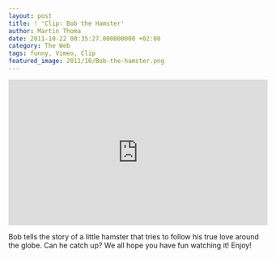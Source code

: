 ```yaml
---
layout: post
title: ! 'Clip: Bob the Hamster'
author: Martin Thoma
date: 2011-10-22 08:35:27.000000000 +02:00
category: The Web
tags: funny, Vimeo, Clip
featured_image: 2011/10/Bob-the-hamster.png
---
```

<iframe src="http://player.vimeo.com/video/25845008?title=0&amp;byline=0&amp;portrait=0" width="512" height="288" frameborder="0" webkitAllowFullScreen allowFullScreen></iframe>

Bob tells the story of a little hamster that tries to follow his true love around the globe. Can he catch up? 
We all hope you have fun watching it! Enjoy!
